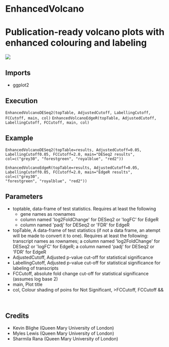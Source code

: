 # EnhancedVolcano
<h1>Publication-ready volcano plots with enhanced colouring and labeling</h1>
<img src="https://github.com/kevinblighe/EnhancedVolcano/blob/master/vignettes/Volcano.png">
<br>
<h2>Imports</h2>
<ul>
  <li>ggplot2</li>
  </ul>
<h2>Execution</h2>
<code>EnhancedVolcanoDESeq2(topTable, AdjustedCutoff, LabellingCutoff, FCCutoff, main, col)</code>
<code>EnhancedVolcanoEdgeR(topTable, AdjustedCutoff, LabellingCutoff, FCCutoff, main, col)</code>
<br>
<h2>Example</h2

<code>EnhancedVolcanoDESeq2(topTable=results, AdjustedCutoff=0.05, LabellingCutoff0.05, FCCutoff=2.0, main="DESeq2 results", col=c("grey30", "forestgreen", "royalblue", "red2"))</code>

<code>EnhancedVolcanoEdgeR(topTable=results, AdjustedCutoff=0.05, LabellingCutoff0.05, FCCutoff=2.0, main="EdgeR results", col=c("grey30", "forestgreen", "royalblue", "red2"))</code>
<br>
<h2>Parameters</h2>
<ul>
<li>toptable, data-frame of test statistics. Requires at least the following
  <ul>
    <li>gene names as rownames</li>
  <li>column named 'log2FoldChange' for DESeq2 or 'logFC' for EdgeR</li>
    <li>column named 'padj' for DESeq2 or 'FDR' for EdgeR</li>
  </ul>
<li>topTable, A data-frame of test statistics (if not a data frame, an atempt will be made to convert it to one). Requires at least the following: transcript names as rownames; a column named 'log2FoldChange' for DESeq2 or 'logFC' for EdgeR; a column named 'padj' for DESeq2 or 'FDR' for EdgeR</li>
<li>AdjustedCutoff, Adjusted p-value cut-off for statistical significance</li>
<li>LabellingCutoff, Adjusted p-value cut-off for statistical significance for labeling of transcripts</li>
<li>FCCutoff, absolute fold change cut-off for statistical significance (assumes log base 2)</li>
<li>main, Plot title</li>
<li>col, Colour shading of poins for Not Significant, >FCCutoff, <AdjustedCutoff, >FCCutoff && <AdjustedCutoff</li>
  </ul>
<br>
<h2>Credits</h2>
<ul>
  <li>Kevin Blighe (Queen Mary University of London)</li>
  <li>Myles Lewis (Queen Mary University of London)</li>
  <li>Sharmila Rana (Queen Mary University of London)</li>
</ul>
